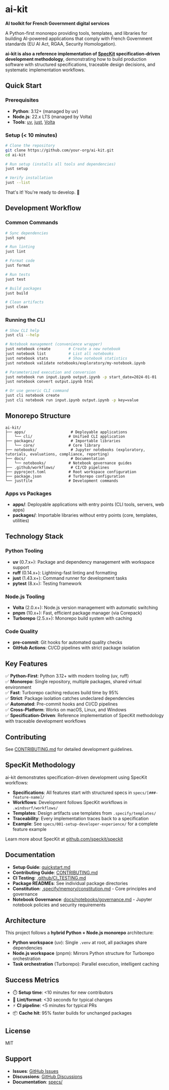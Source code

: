 # ai-kit

**AI toolkit for French Government digital services**

A Python-first monorepo providing tools, templates, and libraries for building AI-powered applications that comply with French Government standards (EU AI Act, RGAA, Security Homologation).

**ai-kit is also a reference implementation of [SpecKit](https://github.com/speckit/speckit) specification-driven development methodology**, demonstrating how to build production software with structured specifications, traceable design decisions, and systematic implementation workflows.

## Quick Start

### Prerequisites

- **Python**: 3.12+ (managed by uv)
- **Node.js**: 22.x LTS (managed by Volta)
- **Tools**: [uv](https://docs.astral.sh/uv/), [just](https://github.com/casey/just), [Volta](https://volta.sh/)

### Setup (< 10 minutes)

```bash
# Clone the repository
git clone https://github.com/your-org/ai-kit.git
cd ai-kit

# Run setup (installs all tools and dependencies)
just setup

# Verify installation
just --list
```

That's it! You're ready to develop. 🎉

## Development Workflow

### Common Commands

```bash
# Sync dependencies
just sync

# Run linting
just lint

# Format code
just format

# Run tests
just test

# Build packages
just build

# Clean artifacts
just clean
```

### Running the CLI

```bash
# Show CLI help
just cli --help

# Notebook management (convenience wrapper)
just notebook create        # Create a new notebook
just notebook list          # List all notebooks
just notebook stats         # Show notebook statistics
just notebook validate notebooks/exploratory/my-notebook.ipynb

# Parameterized execution and conversion
just notebook run input.ipynb output.ipynb -p start_date=2024-01-01
just notebook convert output.ipynb html

# Or use generic CLI command
just cli notebook create
just cli notebook run input.ipynb output.ipynb -p key=value
```

## Monorepo Structure

```
ai-kit/
├── apps/                    # Deployable applications
│   └── cli/                # Unified CLI application
├── packages/                # Importable libraries
│   └── core/               # Core library
├── notebooks/               # Jupyter notebooks (exploratory, tutorials, evaluations, compliance, reporting)
├── docs/                    # Documentation
│   └── notebooks/          # Notebook governance guides
├── .github/workflows/       # CI/CD pipelines
├── pyproject.toml          # Root workspace configuration
├── package.json            # Turborepo configuration
└── justfile                # Development commands
```

### Apps vs Packages

- **apps/**: Deployable applications with entry points (CLI tools, servers, web apps)
- **packages/**: Importable libraries without entry points (core, templates, utilities)

## Technology Stack

### Python Tooling
- **uv** (0.7.x+): Package and dependency management with workspace support
- **ruff** (0.14.x+): Lightning-fast linting and formatting
- **just** (1.43.x+): Command runner for development tasks
- **pytest** (8.x+): Testing framework

### Node.js Tooling
- **Volta** (2.0.x+): Node.js version management with automatic switching
- **pnpm** (10.x+): Fast, efficient package manager (via Corepack)
- **Turborepo** (2.5.x+): Monorepo build system with caching

### Code Quality
- **pre-commit**: Git hooks for automated quality checks
- **GitHub Actions**: CI/CD pipelines with strict package isolation

## Key Features

✅ **Python-First**: Python 3.12+ with modern tooling (uv, ruff)  
✅ **Monorepo**: Single repository, multiple packages, shared virtual environment  
✅ **Fast**: Turborepo caching reduces build time by 95%  
✅ **Strict**: Package isolation catches undeclared dependencies  
✅ **Automated**: Pre-commit hooks and CI/CD pipelines  
✅ **Cross-Platform**: Works on macOS, Linux, and Windows  
✅ **Specification-Driven**: Reference implementation of SpecKit methodology with traceable development workflows  

## Contributing

See [CONTRIBUTING.md](./CONTRIBUTING.md) for detailed development guidelines.

## SpecKit Methodology

ai-kit demonstrates specification-driven development using SpecKit workflows:

- **Specifications**: All features start with structured specs in `specs/[###-feature-name]/`
- **Workflows**: Development follows SpecKit workflows in `.windsurf/workflows/`
- **Templates**: Design artifacts use templates from `.specify/templates/`
- **Traceability**: Every implementation traces back to a specification
- **Example**: See `specs/001-setup-developer-experience/` for a complete feature example

Learn more about SpecKit at [github.com/speckit/speckit](https://github.com/speckit/speckit)

## Documentation

- **Setup Guide**: [quickstart.md](./specs/001-setup-developer-experience/quickstart.md)
- **Contributing Guide**: [CONTRIBUTING.md](./CONTRIBUTING.md)
- **CI Testing**: [.github/CI_TESTING.md](./.github/CI_TESTING.md)
- **Package READMEs**: See individual package directories
- **Constitution**: [.specify/memory/constitution.md](./.specify/memory/constitution.md) - Core principles and governance
- **Notebook Governance**: [docs/notebooks/governance.md](./docs/notebooks/governance.md) - Jupyter notebook policies and security requirements

## Architecture

This project follows a **hybrid Python + Node.js monorepo** architecture:

- **Python workspace** (uv): Single `.venv` at root, all packages share dependencies
- **Node.js workspace** (pnpm): Mirrors Python structure for Turborepo orchestration
- **Task orchestration** (Turborepo): Parallel execution, intelligent caching

## Success Metrics

- ⏱️ **Setup time**: <10 minutes for new contributors
- 🚀 **Lint/format**: <30 seconds for typical changes
- ⚡ **CI pipeline**: <5 minutes for typical PRs
- 📦 **Cache hit**: 95% faster builds for unchanged packages

## License

MIT

## Support

- **Issues**: [GitHub Issues](https://github.com/your-org/ai-kit/issues)
- **Discussions**: [GitHub Discussions](https://github.com/your-org/ai-kit/discussions)
- **Documentation**: [specs/](./specs/)
